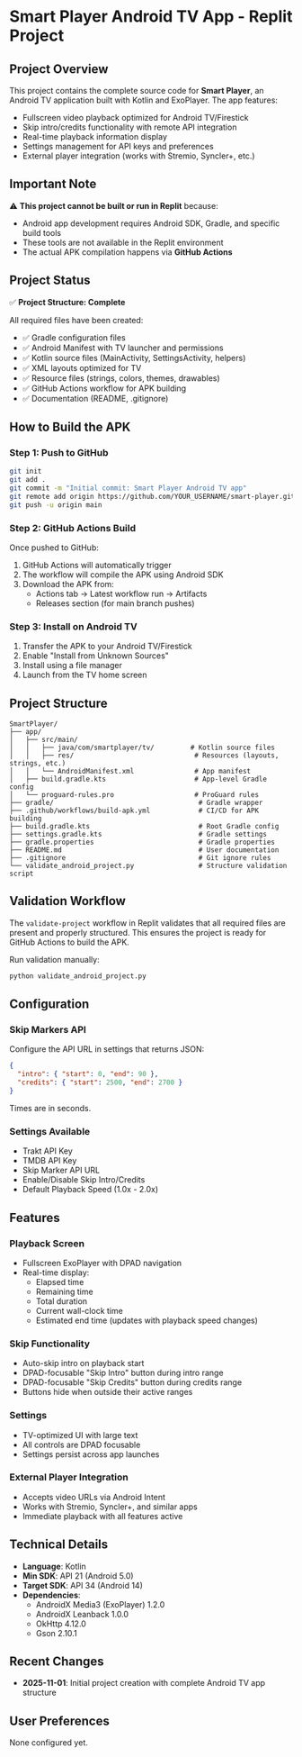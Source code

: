# Smart Player Android TV App - Replit Project

## Project Overview

This project contains the complete source code for **Smart Player**, an Android TV application built with Kotlin and ExoPlayer. The app features:

- Fullscreen video playback optimized for Android TV/Firestick
- Skip intro/credits functionality with remote API integration
- Real-time playback information display
- Settings management for API keys and preferences
- External player integration (works with Stremio, Syncler+, etc.)

## Important Note

⚠️ **This project cannot be built or run in Replit** because:
- Android app development requires Android SDK, Gradle, and specific build tools
- These tools are not available in the Replit environment
- The actual APK compilation happens via **GitHub Actions**

## Project Status

✅ **Project Structure: Complete**

All required files have been created:
- ✅ Gradle configuration files
- ✅ Android Manifest with TV launcher and permissions
- ✅ Kotlin source files (MainActivity, SettingsActivity, helpers)
- ✅ XML layouts optimized for TV
- ✅ Resource files (strings, colors, themes, drawables)
- ✅ GitHub Actions workflow for APK building
- ✅ Documentation (README, .gitignore)

## How to Build the APK

### Step 1: Push to GitHub

```bash
git init
git add .
git commit -m "Initial commit: Smart Player Android TV app"
git remote add origin https://github.com/YOUR_USERNAME/smart-player.git
git push -u origin main
```

### Step 2: GitHub Actions Build

Once pushed to GitHub:
1. GitHub Actions will automatically trigger
2. The workflow will compile the APK using Android SDK
3. Download the APK from:
   - Actions tab → Latest workflow run → Artifacts
   - Releases section (for main branch pushes)

### Step 3: Install on Android TV

1. Transfer the APK to your Android TV/Firestick
2. Enable "Install from Unknown Sources"
3. Install using a file manager
4. Launch from the TV home screen

## Project Structure

```
SmartPlayer/
├── app/
│   ├── src/main/
│   │   ├── java/com/smartplayer/tv/         # Kotlin source files
│   │   ├── res/                              # Resources (layouts, strings, etc.)
│   │   └── AndroidManifest.xml               # App manifest
│   ├── build.gradle.kts                      # App-level Gradle config
│   └── proguard-rules.pro                    # ProGuard rules
├── gradle/                                    # Gradle wrapper
├── .github/workflows/build-apk.yml            # CI/CD for APK building
├── build.gradle.kts                           # Root Gradle config
├── settings.gradle.kts                        # Gradle settings
├── gradle.properties                          # Gradle properties
├── README.md                                  # User documentation
├── .gitignore                                 # Git ignore rules
└── validate_android_project.py                # Structure validation script
```

## Validation Workflow

The `validate-project` workflow in Replit validates that all required files are present and properly structured. This ensures the project is ready for GitHub Actions to build the APK.

Run validation manually:
```bash
python validate_android_project.py
```

## Configuration

### Skip Markers API

Configure the API URL in settings that returns JSON:
```json
{
  "intro": { "start": 0, "end": 90 },
  "credits": { "start": 2500, "end": 2700 }
}
```

Times are in seconds.

### Settings Available

- Trakt API Key
- TMDB API Key
- Skip Marker API URL
- Enable/Disable Skip Intro/Credits
- Default Playback Speed (1.0x - 2.0x)

## Features

### Playback Screen
- Fullscreen ExoPlayer with DPAD navigation
- Real-time display:
  - Elapsed time
  - Remaining time
  - Total duration
  - Current wall-clock time
  - Estimated end time (updates with playback speed changes)

### Skip Functionality
- Auto-skip intro on playback start
- DPAD-focusable "Skip Intro" button during intro range
- DPAD-focusable "Skip Credits" button during credits range
- Buttons hide when outside their active ranges

### Settings
- TV-optimized UI with large text
- All controls are DPAD focusable
- Settings persist across app launches

### External Player Integration
- Accepts video URLs via Android Intent
- Works with Stremio, Syncler+, and similar apps
- Immediate playback with all features active

## Technical Details

- **Language**: Kotlin
- **Min SDK**: API 21 (Android 5.0)
- **Target SDK**: API 34 (Android 14)
- **Dependencies**:
  - AndroidX Media3 (ExoPlayer) 1.2.0
  - AndroidX Leanback 1.0.0
  - OkHttp 4.12.0
  - Gson 2.10.1

## Recent Changes

- **2025-11-01**: Initial project creation with complete Android TV app structure

## User Preferences

None configured yet.
